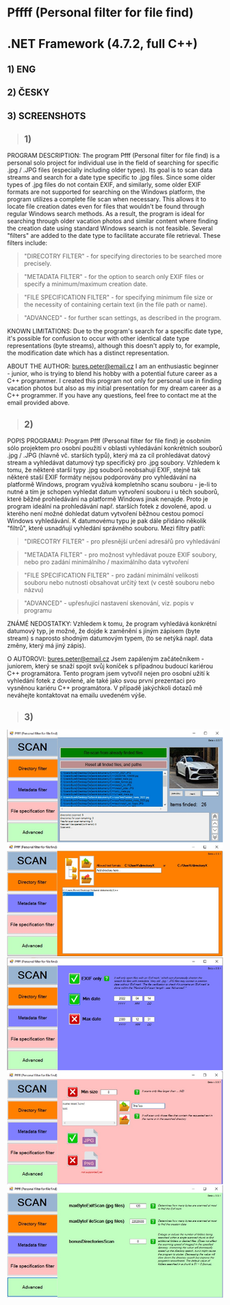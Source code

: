 # Pffff (Personal filter for file find)
# .NET Framework (4.7.2, full C++)
## 1) ENG
## 2) ČESKY
## 3) SCREENSHOTS


> ## 1)
PROGRAM DESCRIPTION:
The program Pfff (Personal filter for file find) is a personal solo project for individual use in the field of searching for 
specific .jpg / .JPG files (especially including older types). Its goal is to scan data streams and search for a date type 
specific to .jpg files. Since some older types of .jpg files do not contain EXIF, and similarly, some older EXIF formats are not supported 
for searching on the Windows platform, the program utilizes a complete file scan when necessary. This allows it to locate file creation 
dates even for files that wouldn't be found through regular Windows search methods. As a result, the program is ideal for searching through 
older vacation photos and similar content where finding the creation date using standard Windows search is not feasible. Several "filters" 
are added to the date type to facilitate accurate file retrieval. These filters include:

>"DIRECOTRY FILTER" - for specifying directories to be searched more precisely.

>"METADATA FILTER" - for the option to search only EXIF files or specify a minimum/maximum creation date.

>"FILE SPECIFICATION FILTER" - for specifying minimum file size or the necessity of containing certain text (in the file path or name).

>"ADVANCED" - for further scan settings, as described in the program.

KNOWN LIMITATIONS:
Due to the program's search for a specific date type, it's possible for confusion to occur with other identical date type representations 
(byte streams), although this doesn't apply to, for example, the modification date which has a distinct representation.

ABOUT THE AUTHOR:
bures.peter@email.cz
I am an enthusiastic beginner - junior, who is trying to blend his hobby with a potential future career as a C++ programmer. 
I created this program not only for personal use in finding vacation photos but also as my initial presentation for my dream career 
as a C++ programmer. If you have any questions, feel free to contact me at the email provided above.

> ## 2)
POPIS PROGRAMU:
Program Pfff (Personal filter for file find) je osobním sólo projektem pro osobní použití v oblasti vyhledávání 
konkrétních souborů .jpg / .JPG (hlavně vč. starších typů), který má za cíl prohledávat datový stream a vyhledávat datumový typ 
specifický pro .jpg soubory. Vzhledem k tomu, že některé starší typy .jpg souborů neobsahují EXIF, stejně tak některé staší EXIF formáty
nejsou podporovány pro vyhledávání na platformě Windows, program využívá kompletního scanu souboru - je-li to nutné a tím je schopen vyhledat 
datum vytvoření souboru i u těch souborů, které běžné prohledávání na platformě Windows jinak nenajde. Proto je program ideální na prohledávání 
např. starších fotek z dovolené, apod. u kterého není možné dohledat datum vytvoření běžnou cestou pomocí Windows vyhledávání. 
K datumovému typu je pak dále přidáno několik "filtrů", které usnadňují vyhledání správného souboru. Mezi filtry patří:

> "DIRECOTRY FILTER" - pro přesnější určení adresářů pro vyhledávání

> "METADATA FILTER" - pro možnost vyhledávat pouze EXIF soubory, nebo pro zadání minimálního / maximálního data vytvoření

> "FILE SPECIFICATION FILTER" - pro zadání minimální velikosti souboru nebo nutnosti obsahovat určitý text (v cestě souboru nebo názvu)

> "ADVANCED" - upřesňující nastavení skenování, viz. popis v programu

ZNÁMÉ NEDOSTATKY:
Vzhledem k tomu, že program vyhledává konkrétní datumový typ, je možné, že dojde k zaměnění s jíným zápisem (byte stream) s naprosto shodným 
datumovým typem, (to se netýká např. data změny, který má jiný zápis).

O AUTOROVI:
bures.peter@email.cz
Jsem zapáleným začátečníkem - juniorem, který se snaží spojit svůj koníček s případnou budoucí kariérou C++ programátora.
Tento program jsem vytvořil nejen pro osobní užití k vyhledání fotek z dovolené, ale také jako svou první prezentaci pro vysněnou 
kariéru C++ programátora. V případě jakýchkoli dotazů mě neváhejte kontaktovat na emailu uvedeném výše.

> ## 3)
<img src="Screenshots/ScanScreen.jpg">
<img src="Screenshots/DirectoryScreen.jpg">
<img src="Screenshots/MetadataScreen.jpg">
<img src="Screenshots/FileSpecScreen.jpg">
<img src="Screenshots/AdvancedScreen.jpg">
